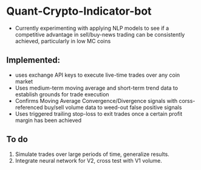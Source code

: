 # Quant-Crypto-Indicator-bot
 
 - Currently experimenting with applying NLP models to see if a competitive advantage in sell/buy-news trading can be consistently achieved, particularly in low MC coins
 
## Implemented:
 - uses exchange API keys to execute live-time trades over any coin market
 - Uses medium-term moving average and short-term trend data to establish grounds for trade execution
 - Confirms Moving Average Convergence/Divergence signals with corss-referenced buy/sell volume data to weed-out false positive signals
 - Uses triggered trailing stop-loss to exit trades once a certain profit margin has been achieved
 
## To do
1. Simulate trades over large periods of time, generalize results.
2. Integrate neural network for V2, cross test with V1 volume.
